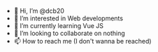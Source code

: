- 👋 Hi, I’m @dcb20
- 👀 I’m interested in Web developments
- 🌱 I’m currently learning Vue JS
- 💞️ I’m looking to collaborate on nothing
- 📫 How to reach me (I don't wanna be reached)

<!---
dcb20/dcb20 is a ✨ special ✨ repository because its `README.md` (this file) appears on your GitHub profile.
You can click the Preview link to take a look at your changes.
--->
